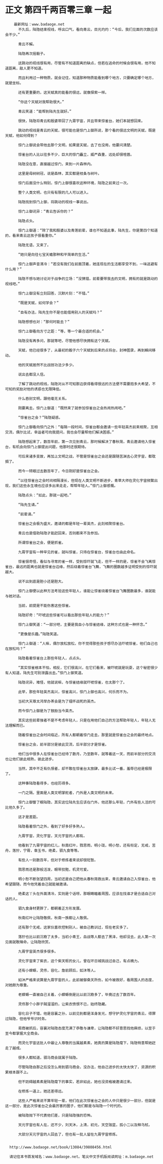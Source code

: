 # 正文 第四千两百零三章 一起
        最新网址：www.badaoge.net
          不久后，陆隐结束视线，呼出口气，看向青云，目光灼灼：“今后，我们见面的次数应该会不少。”
      
          青云不解。
      
          陆隐再次摇骰子。
      
          这跳动的视线很有用，尽管有不知道距离的缺点，但若在逃命的时候会很有用，他不知道距离，敌人更不知道。
      
          而且利用过一种物质，就会记住，知道那种物质能看到哪个地方，只要确定哪个地方，就是坐标。
      
          还有更重要的，这天赋真的能看的很远，就像探索一样。
      
          “你这个天赋对我帮助很大。”
      
          青云笑道：“能帮到陆先生就好。”
      
          很快，陆隐将青云和殷婆带回了九霄宇宙，并且带来惊雀台，她们本就想回来。
      
          跳动的视线是青云的天赋，很可能也是惊门上御所说，那个看的很远文明的天赋，既是天赋，他如何得到？
      
          惊门上御说会带他去那个文明，如果是天赋，去了也没用，他要问清楚。
      
          惊雀台的人比以往多不少，巨大的惊门矗立，威严森重，远处却很喧嚣。
      
          陆隐没在意，直接越过惊门，来到一片森林内。
      
          这里是母树树冠，说是森林，其实都是枝条与树叶。
      
          惊门后面没什么特别，惊门上御很喜欢这种环境，陆隐之前来过一次。
      
          整个人类文明，也只有有限的几人可以进入。
      
          陆隐找到惊门上御，将跳动的视线一事说出。
      
          惊门上御诧异：“青云告诉你的？”
      
          陆隐点头。
      
          惊门上御道：“除了我和殷婆以及青莲前辈，谁也不知道此事，陆先生，你是第四个知道的，看来青云这孩子很看重你。”
      
          陆隐无语，又来了。
      
          “她只是向往七宝天蟾那种和平简单的生活。”
      
          惊门上御声音清冷：“若没有我们在前面顶着，她连现在的生活都享受不到，一味逃避有什么用？”
      
          陆隐不想与她讨论对于战争的立场：“没猜错，前辈要带我去的文明，拥有的就是跳动的视线吧。”
      
          惊门上御没有立刻回答，沉默片刻：“不错。”
      
          “既是天赋，如何学会？”
      
          “自有办法，陆先生你不是也能借用别人的天赋吗？”
      
          陆隐想想也对：“那何时能去？”
      
          惊门上御看向方寸之距：“等，等一个最合适的机会。”
      
          陆隐没有再多问，那就等吧，尽管他想尽快拥有这个天赋。
      
          天赋，他已经很多了，从最初的骰子六个天赋到后来的点将台，封神图录，再到瞬间移动。
      
          他的天赋居然不比战技功法少多少。
      
          说出去都没人信。
      
          了解了跳动的视线，陆隐对从不可知那边获得看得很远的方法便不需要抱多大希望，不可知的奖励对他的诱惑也无限降低。
      
          什么吞封文明，跟他毫无关系。
      
          刚要离去，惊门上御道：“既然来了就参加惊雀台之会热闹热闹吧。”
      
          “惊雀台之会？”陆隐疑惑。
      
          惊门上御看向惊门之外：“每隔一段时间，惊雀台都会邀请一些年轻英杰前来相聚，互相交流，偶尔比试，幸运者可向我提问，我也会尽量帮他们解决困惑。”
      
          陆隐想起来了，数百年前，第一次见到青云，那时候解决了春秋简，青云邀请他入惊雀台，有机会向惊门上御提出问题，他那时还很期待。
      
          可后来诸多变故，再加上文明之战，不管是惊雀台之会还是跟随苦渊去心灵宇宙，都耽搁了。
      
          而今一转眼过去数百年了，今日刚好是惊雀台之会。
      
          “以往惊雀台之会时间相隔漫长，但现在人类文明不断进步，青草大师在灵化宇宙频繁出现，我们这些永生境也应该多出来走走，帮帮年轻人。”惊门上御感慨。
      
          陆隐点头：“如此，那就一起吧。”
      
          “陆先生请。”
      
          “前辈请。”
      
          惊雀台之会极为盛大，邀请的都是年轻一辈英杰，此刻相聚惊雀台。
      
          青云也是借助陆隐才能赶回来，否则都来不及参加。
      
          所谓惊雀台之会，便是抓雀。
      
          九霄宇宙有一种罕见的雀，就叫惊雀，只待在惊雀台，惊雀台也由此命名。
      
          惊雀很奇怪，看似与寻常的雀一样，受到惊吓就飞走，但不一样的是，惊雀不会飞离惊雀台，最远的距离也就是惊雀台边缘，然后绕着惊雀台飞舞，飞舞的圈数越多证明受到的惊吓就越大。
      
          说不出到底是胆小还是胆大。
      
          惊门上御便以此种方法考验这些年轻人，谁能让惊雀绕着惊雀台飞舞圈数最多，谁就能与她对话。
      
          当前，前提是不能伤害这些惊雀。
      
          陆隐好奇：“吓唬这些惊雀可以看出那些年轻人的能力？”
      
          惊门上御笑道：“一部分吧，主要是我自小与惊雀结缘，这种方式也是一种怀念。”
      
          “更像是乐趣。”陆隐笑道。
      
          惊门上御道：“人嘛，偶尔放松放松，你不觉得那些孩子想尽办法吓唬惊雀，他们自己也在放松吗？”
      
          陆隐看着惊雀台上那些年轻人，点点头。
      
          “其实惊雀根本不怕，相反，它们很高兴，在它们看来，被吓唬就是玩耍，这个秘密很少有人知道，陆先生可别泄露出去。”惊门上御笑道。
      
          陆隐诧异，难怪，他就说嘛，与惊雀结缘就吓唬惊雀，也太那个了。
      
          此举，那些年轻英杰高兴，惊雀高兴，惊门上御也高兴，何乐而不为。
      
          当初大天尊太鸿举办茶会是为了缅怀战死的英杰。
      
          而今惊门上御是为了鼓励当今英杰。
      
          其实这些前辈强者不是不考虑年轻人，只是在用他们自己的方法帮助年轻人，年轻人无法理解而已。
      
          随着惊雀台之会时间临近，所有人都朝着惊门走去，那里就是惊雀台之会的最终地点。
      
          惊雀台之会，前半部分是彼此交流，后半部分才是惊雀。
      
          他们当中很多人在惊雀台已经待了数月，乃至数年，就等着这一天，而前半部分的交流也让他们彼此相熟，彼此进步。
      
          当然，其中不乏有仇恨者，却不敢在惊雀台太放肆，最多比试一番，羞辱已经是极限了。
      
          这种事陆隐看得多，也经历得多。
      
          一门之隔，里面是人类文明掌舵者，门外是人类文明的未来。
      
          惊门上御瞥了眼陆隐，其实这位陆先生应该在门外，他还那么年轻，门外有些人活的可比他久多了。
      
          这才是差距。
      
          陆隐看着惊门之外，看到了好多好多熟人。
      
          九霄宇宙，灵化宇宙，天元宇宙的人都有。
      
          他看到了九霄宇宙的红儿，秋南红叶，戮思雨，明小珑，明小愁，还有衔定，无戒，苦舟，落狞，宁霄，章玉书，绝柔，驷九食等等。
      
          有些人一别数百年，但对于修炼者来说却很短暂。
      
          戮思雨还是那般活泼，眼带狡黠，机灵可爱。
      
          明小愁不断张望四周，当初还是自己把他从春秋简救出来，青云邀请自己入惊雀台，他希望跟随，而今他凭着自己就能被邀请。
      
          绝柔这丫头在外面清冷，实则是个话唠，那眼睛瞄着周围，应该在找谁才是合适自己对话的人。
      
          驷九食身材更胖了，都朝着正方形发展。
      
          秋南红叶让陆隐敬佩，秋南一族都让人敬佩。
      
          还有那个无戒，这家伙喜欢控制别人，被自己教训过，现在老实多了。
      
          落狞也比以前沉稳了太多，当初小青王，血战等人都去了黑泽，他却没去，此人第一次见面就敢赌命，让陆隐欣赏。
      
          九霄宇宙英杰很多很多。
      
          灵化宇宙来了紫衣，这个紫天枢的女儿，曾在环日城挑战过自己，有点魄力。
      
          还有小蝾螈，灵佟，容化，詹前顾后，如沐等人。
      
          如沐严格来说算是九霄宇宙的人，此前被御桑天所伤，如今被救好，看周围人的态度，对她颇为尊重。
      
          老蝾螈一直被自己关着，小蝾螈倒是比以前沉稳多了，毕竟过去了数百年。
      
          灵佟那个小胖子贼溜溜的，让紫衣愤恨不已，始终隐藏。
      
          容化日子不错，他是容襄之孙，以前见到都是浑身发光，想守护灵化宇宙的青云，得罪过陆隐，但他爷爷识时务。
      
          易商被抓后，容襄对陆隐态度充满了恭敬与谦卑，让陆隐都不好意思找他麻烦，以至于至今都掌握大全商会。
      
          而灵化宇宙这批人中最让人尊敬的当属越素素，她真的算是陆隐麾下，陆隐特意帮她赶走了越成。
      
          很多人都知道，驷马商会就属于陆隐。
      
          尽管陆隐自那之后没怎么用到驷马商会，没办法，他自己进步的太快太快了，资源的积累根本跟不上。
      
          但不妨碍越素素是陆隐麾下的事实，若非如此，她也没资格被邀请过来。
      
          在修炼一道上，她还差得远。
      
          这些人严格来说不算年轻一辈，他们在此次惊雀台之会的人中只是很少一部分，但就是这一部分，是此次惊雀台之会最厉害的圈子，他们都是与陆隐一个时代的。
      
          被陆隐抛下不代表他们差，只是陆隐强的恐怖。
      
          天元宇宙也有人在，还不少，刘天沐，上清，初元，天空珈蓝，孤小二以及释乌杖。
      
          大部分天元宇宙的人回去了，但也有一批人留在九霄宇宙修炼。
      
      
      http://www.badaoge.net/book/13084/39808456.html
      
      请记住本书首发域名：www.badaoge.net。笔尖中文手机版阅读网址：m.badaoge.net
